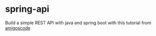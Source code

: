# spring-api
Build a simple REST API with java and spring boot with this tutorial from [amigoscode](https://www.youtube.com/watch?v=9SGDpanrc8U)
